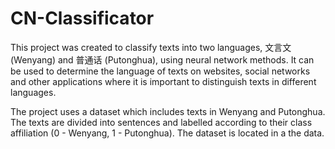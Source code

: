 # CN-Classificator
This project was created to classify texts into two languages, 文言文 (Wenyang) and 普通话 (Putonghua), using neural network methods. It can be used to determine the language of texts on websites, social networks and other applications where it is important to distinguish texts in different languages.

The project uses a dataset which includes texts in Wenyang and Putonghua. The texts are divided into sentences and labelled according to their class affiliation (0 - Wenyang, 1 - Putonghua). The dataset is located in a the data.
